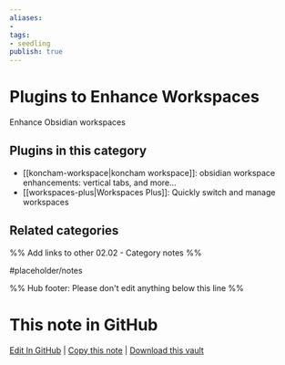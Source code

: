 ```yaml
---
aliases:
- 
tags: 
- seedling 
publish: true
---
```



# Plugins to Enhance Workspaces

Enhance Obsidian workspaces

## Plugins in this category

- [[koncham-workspace|koncham workspace]]: obsidian workspace enhancements: vertical tabs, and more...
- [[workspaces-plus|Workspaces Plus]]: Quickly switch and manage workspaces

## Related categories

%% Add links to other 02.02 - Category notes %%

#placeholder/notes

%% Hub footer: Please don't edit anything below this line %%

# This note in GitHub

<span class="git-footer">[Edit In GitHub](https://github.dev/obsidian-community/obsidian-hub/blob/main/02%20-%20Community%20Expansions/02.01%20Plugins%20by%20Category/Plugins%20to%20Enhance%20Workspaces.md "git-hub-edit-note") | [Copy this note](https://raw.githubusercontent.com/obsidian-community/obsidian-hub/main/02%20-%20Community%20Expansions/02.01%20Plugins%20by%20Category/Plugins%20to%20Enhance%20Workspaces.md "git-hub-copy-note") | [Download this vault](https://github.com/obsidian-community/obsidian-hub/archive/refs/heads/main.zip "git-hub-download-vault") </span>
